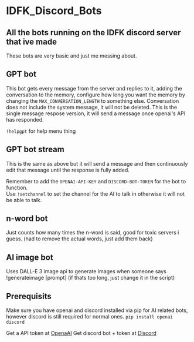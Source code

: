 # IDFK_Discord_Bots
All the bots running on the IDFK discord server that ive made  
---
These bots are very basic and just me messing about.  

## GPT bot  
This bot gets every message from the server and replies to it, adding the conversation to the memory, configure how long you want the memory by changing the `MAX_CONVERSATION_LENGTH` to something else. Conversation does not include the system message, it will not be deleted. This is the single message respose version, it will send a message once openai's API has responded.  

`!helpgpt` for help menu thing  

## GPT bot stream  
This is the same as above but it will send a message and then continuously edit that message until the response is fully added.  
  
Remember to add the `OPENAI-API-KEY` and `DISCORD-BOT-TOKEN` for the bot to function.  
Use `!setchannel` to set the channel for the AI to talk in otherwise it will not be able to talk.

## n-word bot  
Just counts how many times the n-word is said, good for toxic servers i guess. (had to remove the actual words, just add them back)  

## AI image bot  
Uses DALL-E 3 image api to generate images when someone says !generateimage [prompt] (if thats too long, just change it in the script) 

## Prerequisits
Make sure you have openai and discord installed via pip for AI related bots, however discord is still required for normal ones.
`pip install openai discord`

Get a API token at [OpenaAI](https://platform.openai.com)
Get discord bot + token at [Discord](https://discord.com/developers/applications)
